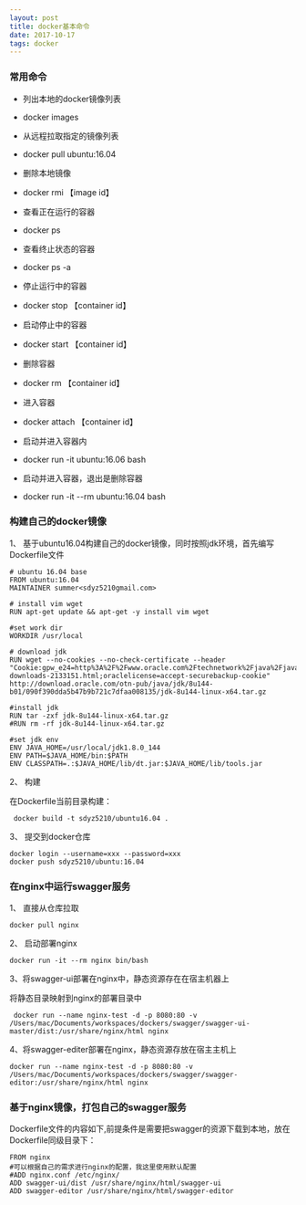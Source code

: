 ```yaml
---
layout: post  
title: docker基本命令
date: 2017-10-17 
tags: docker
--- 
```


### 常用命令


* 列出本地的docker镜像列表
* docker images

* 从远程拉取指定的镜像列表
* docker pull ubuntu:16.04

* 删除本地镜像
* docker rmi 【image id】

* 查看正在运行的容器
* docker ps

* 查看终止状态的容器
* docker ps -a

* 停止运行中的容器
* docker stop 【container id】

* 启动停止中的容器
* docker start 【container id】

* 删除容器
* docker rm 【container id】

* 进入容器
* docker attach 【container id】

* 启动并进入容器内
* docker run -it ubuntu:16.06 bash

* 启动并进入容器，退出是删除容器
* docker run -it --rm ubuntu:16.04 bash

### 构建自己的docker镜像

1、 基于ubuntu16.04构建自己的docker镜像，同时按照jdk环境，首先编写Dockerfile文件

```
# ubuntu 16.04 base
FROM ubuntu:16.04
MAINTAINER summer<sdyz5210gmail.com>

# install vim wget
RUN apt-get update && apt-get -y install vim wget

#set work dir
WORKDIR /usr/local

# download jdk
RUN wget --no-cookies --no-check-certificate --header "Cookie:gpw_e24=http%3A%2F%2Fwww.oracle.com%2Ftechnetwork%2Fjava%2Fjavase%2Fdownloads%2Fjdk8-downloads-2133151.html;oraclelicense=accept-securebackup-cookie" http://download.oracle.com/otn-pub/java/jdk/8u144-b01/090f390dda5b47b9b721c7dfaa008135/jdk-8u144-linux-x64.tar.gz

#install jdk
RUN tar -zxf jdk-8u144-linux-x64.tar.gz
#RUN rm -rf jdk-8u144-linux-x64.tar.gz

#set jdk env
ENV JAVA_HOME=/usr/local/jdk1.8.0_144
ENV PATH=$JAVA_HOME/bin:$PATH
ENV CLASSPATH=.:$JAVA_HOME/lib/dt.jar:$JAVA_HOME/lib/tools.jar

```

2、 构建

在Dockerfile当前目录构建：

` docker build -t sdyz5210/ubuntu16.04 .`

3、 提交到docker仓库

```
docker login --username=xxx --password=xxx
docker push sdyz5210/ubuntu:16.04
```

### 在nginx中运行swagger服务

1、 直接从仓库拉取

` docker pull nginx `

2、 启动部署nginx 

` docker run -it --rm nginx bin/bash `

3、将swagger-ui部署在nginx中，静态资源存在在宿主机器上

将静态目录映射到nginx的部署目录中

` docker run --name nginx-test -d -p 8080:80 -v /Users/mac/Documents/workspaces/dockers/swagger/swagger-ui-master/dist:/usr/share/nginx/html nginx`

4、将swagger-editer部署在nginx，静态资源存放在宿主主机上

`docker run --name nginx-test -d -p 8080:80 -v /Users/mac/Documents/workspaces/dockers/swagger/swagger-editor:/usr/share/nginx/html nginx`


### 基于nginx镜像，打包自己的swagger服务

Dockerfile文件的内容如下,前提条件是需要把swagger的资源下载到本地，放在Dockerfile同级目录下：

```
FROM nginx
#可以根据自己的需求进行nginx的配置，我这里使用默认配置
#ADD nginx.conf /etc/nginx/
ADD swagger-ui/dist /usr/share/nginx/html/swagger-ui
ADD swagger-editor /usr/share/nginx/html/swagger-editor

```